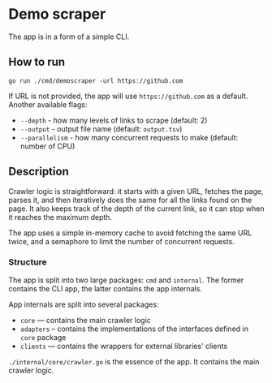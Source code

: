# Demo scraper

The app is in a form of a simple CLI.

## How to run

```shell
go run ./cmd/demoscraper -url https://github.com
```

If URL is not provided, the app will use `https://github.com` as a default.
Another available flags:
- `--depth` - how many levels of links to scrape (default: 2)
- `--output` - output file name (default: `output.tsv`)
- `--parallelism` - how many concurrent requests to make (default: number of CPU)

## Description

Crawler logic is straightforward: it starts with a given URL, fetches the page, parses it, and then
iteratively does the same for all the links found on the page. It also keeps track of the depth of
the current link, so it can stop when it reaches the maximum depth.

The app uses a simple in-memory cache to avoid fetching the same URL twice, and
a semaphore to limit the number of concurrent requests.

### Structure

The app is split into two large packages: `cmd` and `internal`.
The former contains the CLI app, the latter contains the app internals.

App internals are split into several packages:
- `core` — contains the main crawler logic
- `adapters` – contains the implementations of the interfaces defined in `core` package
- `clients` — contains the wrappers for external libraries' clients

`./internal/core/crawler.go` is the essence of the app.
It contains the main crawler logic.
